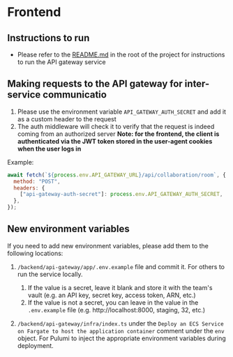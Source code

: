 # Frontend

## Instructions to run

- Please refer to the [README.md](../README.md) in the root of the project for instructions to run the API gateway service

## Making requests to the API gateway for inter-service communicatio

1. Please use the environment variable `API_GATEWAY_AUTH_SECRET` and add it as a custom header to the request
2. The auth middleware will check it to verify that the request is indeed coming from an authorized server
   **Note: for the frontend, the client is authenticated via the JWT token stored in the user-agent cookies when the user logs in**

Example:

```javascript
await fetch(`${process.env.API_GATEWAY_URL}/api/collaboration/room`, {
  method: "POST",
  headers: {
    ["api-gateway-auth-secret"]: process.env.API_GATEWAY_AUTH_SECRET,
  },
});
```

## New environment variables

If you need to add new environment variables, please add them to the following locations:

1. `/backend/api-gateway/app/.env.example` file and commit it. For others to run the service locally.

   1. If the value is a secret, leave it blank and store it with the team's vault (e.g. an API key, secret key, access token, ARN, etc.)
   2. If the value is not a secret, you can leave in the value in the `.env.example` file (e.g. http://localhost:8000, staging, 32, etc.)

2. `/backend/api-gateway/infra/index.ts` under the `Deploy an ECS Service on Fargate to host the application container` comment under the `env` object. For Pulumi to inject the appropriate environment variables during deployment.
